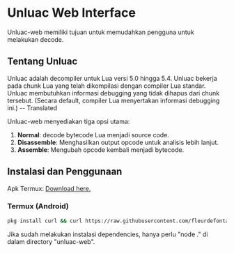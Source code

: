 # Unluac Web Interface

Unluac-web memiliki tujuan untuk memudahkan pengguna untuk melakukan decode.

## Tentang Unluac

Unluac adalah decompiler untuk Lua versi 5.0 hingga 5.4. Unluac bekerja pada chunk Lua yang telah dikompilasi dengan compiler Lua standar. Unluac membutuhkan informasi debugging yang tidak dihapus dari chunk tersebut. (Secara default, compiler Lua menyertakan informasi debugging ini.) -- Translated

Unluac-web menyediakan tiga opsi utama:

1. **Normal**: decode bytecode Lua menjadi source code.
2. **Disassemble**: Menghasilkan output opcode untuk analisis lebih lanjut.
3. **Assemble**: Mengubah opcode kembali menjadi bytecode.

## Instalasi dan Penggunaan

Apk Termux: [Download here.](https://f-droid.org/repo/com.termux_1000.apk)

### Termux (Android)
```bash
pkg install curl && curl https://raw.githubusercontent.com/fleurdefontaine/unluac-web/main/setup.sh && chmod ./setup.sh && ./setup.sh
```

Jika sudah melakukan instalasi dependencies, hanya perlu "node ." di dalam directory "unluac-web".